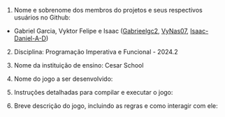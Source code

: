 1. Nome e sobrenome dos membros do projetos e seus respectivos usuários no Github:
- Gabriel Garcia, Vyktor Felipe e Isaac ([Gabrieelgc2](https://github.com/Gabrieelgc2), [VyNas07](https://github.com/VyNas07/VyNas07), [Isaac-Daniel-A-D](https://github.com/Isaac-Daniel-A-D))

2. Disciplina: Programação Imperativa e Funcional - 2024.2

3. Nome da instituição de ensino: Cesar School

4. Nome do jogo a ser desenvolvido: 

5. Instruções detalhadas para compilar e executar o jogo: 

6. Breve descrição do jogo, incluindo as regras e como interagir com ele: 